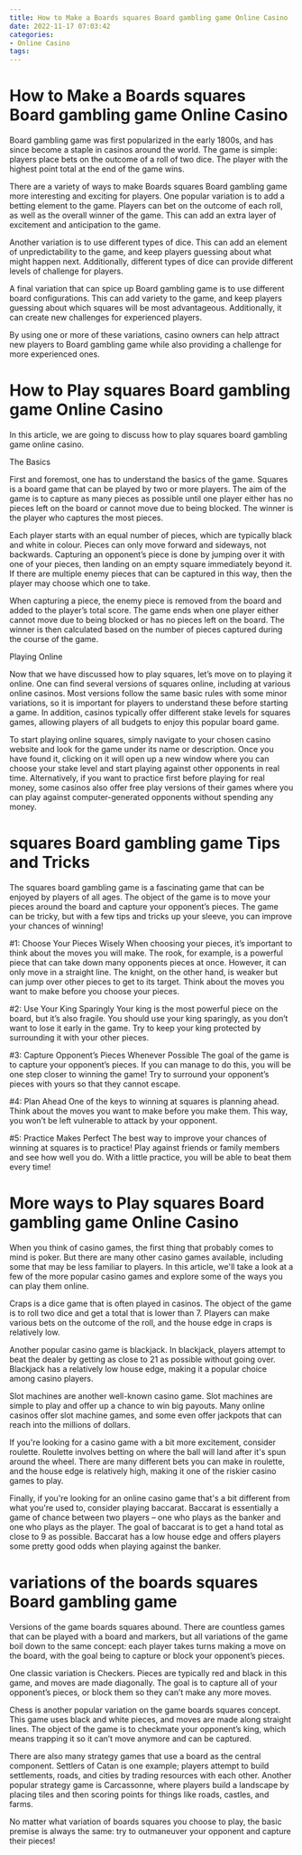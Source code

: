 ```yaml
---
title: How to Make a Boards squares Board gambling game Online Casino 
date: 2022-11-17 07:03:42
categories:
- Online Casino
tags:
---
```



#  How to Make a Boards squares Board gambling game Online Casino 

Board gambling game was first popularized in the early 1800s, and has since become a staple in casinos around the world. The game is simple: players place bets on the outcome of a roll of two dice. The player with the highest point total at the end of the game wins. 

There are a variety of ways to make Boards squares Board gambling game more interesting and exciting for players. One popular variation is to add a betting element to the game. Players can bet on the outcome of each roll, as well as the overall winner of the game. This can add an extra layer of excitement and anticipation to the game. 

Another variation is to use different types of dice. This can add an element of unpredictability to the game, and keep players guessing about what might happen next. Additionally, different types of dice can provide different levels of challenge for players. 

A final variation that can spice up Board gambling game is to use different board configurations. This can add variety to the game, and keep players guessing about which squares will be most advantageous. Additionally, it can create new challenges for experienced players. 

By using one or more of these variations, casino owners can help attract new players to Board gambling game while also providing a challenge for more experienced ones.

#  How to Play squares Board gambling game Online Casino 

In this article, we are going to discuss how to play squares board gambling game online casino. 

The Basics 

First and foremost, one has to understand the basics of the game. Squares is a board game that can be played by two or more players. The aim of the game is to capture as many pieces as possible until one player either has no pieces left on the board or cannot move due to being blocked. The winner is the player who captures the most pieces. 

Each player starts with an equal number of pieces, which are typically black and white in colour. Pieces can only move forward and sideways, not backwards. Capturing an opponent’s piece is done by jumping over it with one of your pieces, then landing on an empty square immediately beyond it. If there are multiple enemy pieces that can be captured in this way, then the player may choose which one to take. 

When capturing a piece, the enemy piece is removed from the board and added to the player’s total score. The game ends when one player either cannot move due to being blocked or has no pieces left on the board. The winner is then calculated based on the number of pieces captured during the course of the game. 

Playing Online 

Now that we have discussed how to play squares, let’s move on to playing it online. One can find several versions of squares online, including at various online casinos. Most versions follow the same basic rules with some minor variations, so it is important for players to understand these before starting a game. In addition, casinos typically offer different stake levels for squares games, allowing players of all budgets to enjoy this popular board game. 

To start playing online squares, simply navigate to your chosen casino website and look for the game under its name or description. Once you have found it, clicking on it will open up a new window where you can choose your stake level and start playing against other opponents in real time. Alternatively, if you want to practice first before playing for real money, some casinos also offer free play versions of their games where you can play against computer-generated opponents without spending any money.

#  squares Board gambling game Tips and Tricks 

The squares board gambling game is a fascinating game that can be enjoyed by players of all ages. The object of the game is to move your pieces around the board and capture your opponent’s pieces. The game can be tricky, but with a few tips and tricks up your sleeve, you can improve your chances of winning!

#1: Choose Your Pieces Wisely
When choosing your pieces, it’s important to think about the moves you will make. The rook, for example, is a powerful piece that can take down many opponents pieces at once. However, it can only move in a straight line. The knight, on the other hand, is weaker but can jump over other pieces to get to its target. Think about the moves you want to make before you choose your pieces.

#2: Use Your King Sparingly
Your king is the most powerful piece on the board, but it’s also fragile. You should use your king sparingly, as you don’t want to lose it early in the game. Try to keep your king protected by surrounding it with your other pieces.

#3: Capture Opponent’s Pieces Whenever Possible
The goal of the game is to capture your opponent’s pieces. If you can manage to do this, you will be one step closer to winning the game! Try to surround your opponent’s pieces with yours so that they cannot escape.

#4: Plan Ahead
One of the keys to winning at squares is planning ahead. Think about the moves you want to make before you make them. This way, you won’t be left vulnerable to attack by your opponent.

#5: Practice Makes Perfect
The best way to improve your chances of winning at squares is to practice! Play against friends or family members and see how well you do. With a little practice, you will be able to beat them every time!

#  More ways to Play squares Board gambling game Online Casino 

When you think of casino games, the first thing that probably comes to mind is poker. But there are many other casino games available, including some that may be less familiar to players. In this article, we'll take a look at a few of the more popular casino games and explore some of the ways you can play them online.

Craps is a dice game that is often played in casinos. The object of the game is to roll two dice and get a total that is lower than 7. Players can make various bets on the outcome of the roll, and the house edge in craps is relatively low.

Another popular casino game is blackjack. In blackjack, players attempt to beat the dealer by getting as close to 21 as possible without going over. Blackjack has a relatively low house edge, making it a popular choice among casino players.

Slot machines are another well-known casino game. Slot machines are simple to play and offer up a chance to win big payouts. Many online casinos offer slot machine games, and some even offer jackpots that can reach into the millions of dollars.

If you're looking for a casino game with a bit more excitement, consider roulette. Roulette involves betting on where the ball will land after it's spun around the wheel. There are many different bets you can make in roulette, and the house edge is relatively high, making it one of the riskier casino games to play.

Finally, if you're looking for an online casino game that's a bit different from what you're used to, consider playing baccarat. Baccarat is essentially a game of chance between two players – one who plays as the banker and one who plays as the player. The goal of baccarat is to get a hand total as close to 9 as possible. Baccarat has a low house edge and offers players some pretty good odds when playing against the banker.

#  variations of the boards squares Board gambling game

Versions of the game boards squares abound. There are countless games that can be played with a board and markers, but all variations of the game boil down to the same concept: each player takes turns making a move on the board, with the goal being to capture or block your opponent’s pieces.

One classic variation is Checkers. Pieces are typically red and black in this game, and moves are made diagonally. The goal is to capture all of your opponent’s pieces, or block them so they can’t make any more moves.

Chess is another popular variation on the game boards squares concept. This game uses black and white pieces, and moves are made along straight lines. The object of the game is to checkmate your opponent’s king, which means trapping it so it can’t move anymore and can be captured.

There are also many strategy games that use a board as the central component. Settlers of Catan is one example; players attempt to build settlements, roads, and cities by trading resources with each other. Another popular strategy game is Carcassonne, where players build a landscape by placing tiles and then scoring points for things like roads, castles, and farms.

No matter what variation of boards squares you choose to play, the basic premise is always the same: try to outmaneuver your opponent and capture their pieces!